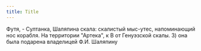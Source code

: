 ```yaml
---
title: Title
---
```


Футя, - Султанка, Шаляпина скала: скалистый мыс-утес, напоминающий нос корабля.
На территории "Артека", к В от Генуэзской скалы. 3) она была подарена владелицей
Ф.И. Шаляпину
